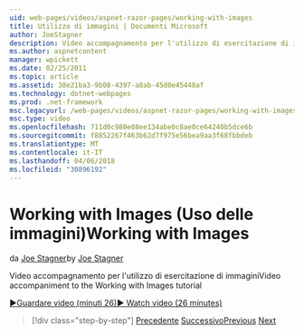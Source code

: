 ```yaml
---
uid: web-pages/videos/aspnet-razor-pages/working-with-images
title: Utilizzo di immagini | Documenti Microsoft
author: JoeStagner
description: Video accompagnamento per l'utilizzo di esercitazione di immagini
ms.author: aspnetcontent
manager: wpickett
ms.date: 02/25/2011
ms.topic: article
ms.assetid: 38e21ba3-9b08-4397-a8ab-45d0e45448af
ms.technology: dotnet-webpages
ms.prod: .net-framework
msc.legacyurl: /web-pages/videos/aspnet-razor-pages/working-with-images
msc.type: video
ms.openlocfilehash: 711d0c980e08ee134abe0c8ae0ce64240b5dce6b
ms.sourcegitcommit: f8852267f463b62d7f975e56bea9aa3f68fbbdeb
ms.translationtype: MT
ms.contentlocale: it-IT
ms.lasthandoff: 04/06/2018
ms.locfileid: "30896192"
---
```

<a name="working-with-images"></a><span data-ttu-id="0eb95-103">Working with Images (Uso delle immagini)</span><span class="sxs-lookup"><span data-stu-id="0eb95-103">Working with Images</span></span>
====================
<span data-ttu-id="0eb95-104">da [Joe Stagner](https://github.com/JoeStagner)</span><span class="sxs-lookup"><span data-stu-id="0eb95-104">by [Joe Stagner](https://github.com/JoeStagner)</span></span>

<span data-ttu-id="0eb95-105">Video accompagnamento per l'utilizzo di esercitazione di immagini</span><span class="sxs-lookup"><span data-stu-id="0eb95-105">Video accompaniment to the Working with Images tutorial</span></span>

[<span data-ttu-id="0eb95-106">&#9654;Guardare video (minuti 26)</span><span class="sxs-lookup"><span data-stu-id="0eb95-106">&#9654; Watch video (26 minutes)</span></span>](https://channel9.msdn.com/Blogs/ASP-NET-Site-Videos/working-with-images)

> [!div class="step-by-step"]
> <span data-ttu-id="0eb95-107">[Precedente](working-with-files.md)
> [Successivo](working-with-video.md)</span><span class="sxs-lookup"><span data-stu-id="0eb95-107">[Previous](working-with-files.md)
[Next](working-with-video.md)</span></span>
